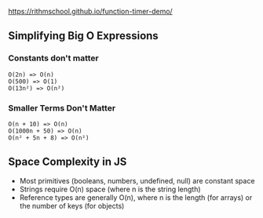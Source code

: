 https://rithmschool.github.io/function-timer-demo/

## Simplifying Big O Expressions

### Constants don't matter

```
O(2n) => O(n)
O(500) => O(1)
O(13n²) => O(n²)
```

### Smaller Terms Don't Matter

```
O(n + 10) => O(n)
O(1000n + 50) => O(n)
O(n² + 5n + 8) => O(n²)
```

## Space Complexity in JS

- Most primitives (booleans, numbers, undefined, null) are constant space
- Strings require O(n) space (where n is the string length)
- Reference types are generally O(n), where n is the length (for arrays) or the number of keys (for objects)
